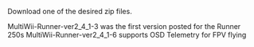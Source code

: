 Download one of the desired zip files.

MultiWii-Runner-ver2_4_1-3 was the first version posted for the Runner 250s
MultiWii-Runner-ver2_4_1-6 supports OSD Telemetry for FPV flying
